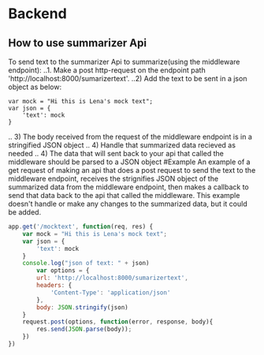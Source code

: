 # Backend

## How to use summarizer Api
To send text to the summarizer Api to summarize(using the middleware endpoint):
..1. Make a post http-request on the endpoint path 'http://localhost:8000/sumarizertext'. 
..2) Add the text to be sent in a json object as below:
```javascipt
var mock = "Hi this is Lena's mock text";
var json = {
    'text': mock
}
```
.. 3) The body received from the request of the middleware endpoint is in a stringified JSON object 
.. 4) Handle that summarized data recieved as needed
.. 4) The data that will sent back to your api that called the middleware should be parsed to a JSON object
#Example
An example of a get request of making an api that does a post request to send the text to the middleware endpoint, receives the strignifies JSON object of the summarized data from the middleware endpoint, then makes a callback to send that data back to the api that called the middleware. This example doesn't handle or make any changes to the summarized data, but it could be added. 
```javascript
app.get('/mocktext', function(req, res) {
    var mock = "Hi this is Lena's mock text";
    var json = {
        'text': mock
    }
    console.log("json of text: " + json)
        var options = {
        url: 'http://localhost:8000/sumarizertext',
        headers: {
            'Content-Type': 'application/json'
        },
        body: JSON.stringify(json) 
    }
    request.post(options, function(error, response, body){
        res.send(JSON.parse(body));
    })
})
```